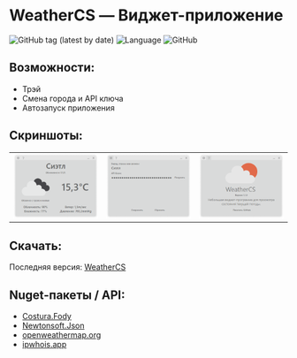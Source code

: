 WeatherCS — Виджет-приложение
=============================

![GitHub tag (latest by date)](https://img.shields.io/github/v/tag/crashmax-off/weathercs?color=blue&label=Windows&logo=windows)
![Language](https://img.shields.io/badge/Language-RU-green)
![GitHub](https://img.shields.io/github/license/crashmax-off/WeatherCS?label=License)

Возможности:
------------
 - Трэй
 - Смена города и API ключа
 - Автозапуск приложения

Скриншоты:
----------
<table>
	<tr>
		<td><img src="Screens/screen1.png"></td>
		<td><img src="Screens/screen2.png"></td>
		<td><img src="Screens/screen3.png"></td>
	</tr>
</table>

Скачать:
--------

Последняя версия: [WeatherCS](https://github.com/crashmax-off/WeatherCS/releases/latest)

Nuget-пакеты / API:
-------------
 - [Costura.Fody](https://www.nuget.org/packages/Costura.Fody)
 - [Newtonsoft.Json](https://www.nuget.org/packages/Newtonsoft.Json/)
 - [openweathermap.org](https://openweathermap.org)
 - [ipwhois.app](https://ipwhois.app)
